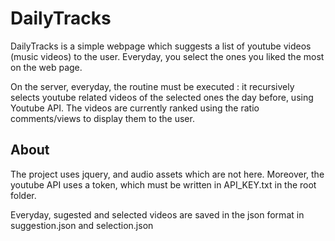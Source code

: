 # DailyTracks


DailyTracks is a simple webpage which suggests a list of youtube videos (music videos) to the user.
Everyday, you select the ones you liked the most on the web page.

On the server, everyday, the routine must be executed : it recursively selects youtube related videos of the selected ones the day before, using Youtube API.
The videos are currently ranked using the ratio comments/views to display them to the user.


## About 

The project uses jquery, and audio assets which are not here.
Moreover, the youtube API uses a token, which must be written in API_KEY.txt in the root folder.

Everyday, sugested and selected videos are saved in the json format in suggestion.json and selection.json
